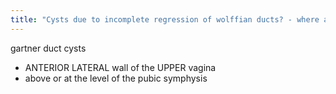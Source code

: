 ```yaml
---
title: "Cysts due to incomplete regression of wolffian ducts? - where are these cysts located?"
---
```

gartner duct cysts
- ANTERIOR LATERAL wall of the UPPER vagina
- above or at the level of the pubic symphysis

